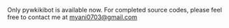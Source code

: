 Only pywkikibot is available now. For completed source codes, please feel free to contact me at myani0703@gmail.com

